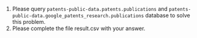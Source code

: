 1. Please query `patents-public-data.patents.publications` and `patents-public-data.google_patents_research.publications` database to solve this problem.
2. Please complete the file result.csv with your answer.